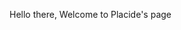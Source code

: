 Hello there, 
Welcome to Placide's page

<!---
PlacideNdai/PlacideNdai is a ✨ special ✨ repository because its `README.md` (this file) appears on your GitHub profile.
You can click the Preview link to take a look at your changes.
--->
